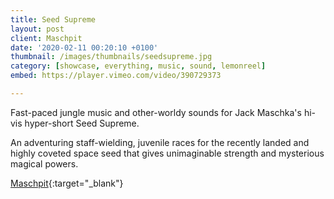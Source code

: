 ```yaml
---
title: Seed Supreme
layout: post
client: Maschpit
date: '2020-02-11 00:20:10 +0100'
thumbnail: /images/thumbnails/seedsupreme.jpg
category: [showcase, everything, music, sound, lemonreel]
embed: https://player.vimeo.com/video/390729373

---
```


Fast-paced jungle music and other-worldy sounds for Jack Maschka's hi-vis hyper-short Seed Supreme.

An adventuring staff-wielding, juvenile races for the recently landed and highly coveted space seed that gives unimaginable strength and mysterious magical powers.


[Maschpit](http://maschpit.com/){:target="_blank"}  
